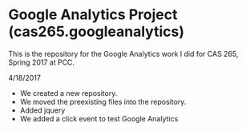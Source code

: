 # Google Analytics Project (cas265.googleanalytics)

This is the repository for the Google Analytics work I did for CAS 265, Spring 2017 at PCC.

4/18/2017
* We created a new repository.
* We moved the preexisting files into the repository.
* Added jquery
* We added a click event to test Google Analytics
